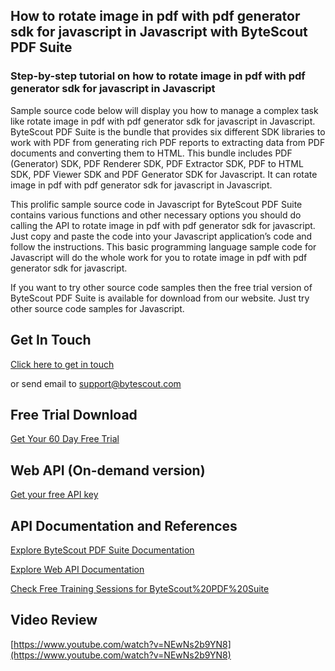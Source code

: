 ## How to rotate image in pdf with pdf generator sdk for javascript in Javascript with ByteScout PDF Suite

### Step-by-step tutorial on how to rotate image in pdf with pdf generator sdk for javascript in Javascript

Sample source code below will display you how to manage a complex task like rotate image in pdf with pdf generator sdk for javascript in Javascript. ByteScout PDF Suite is the bundle that provides six different SDK libraries to work with PDF from generating rich PDF reports to extracting data from PDF documents and converting them to HTML. This bundle includes PDF (Generator) SDK, PDF Renderer SDK, PDF Extractor SDK, PDF to HTML SDK, PDF Viewer SDK and PDF Generator SDK for Javascript. It can rotate image in pdf with pdf generator sdk for javascript in Javascript.

This prolific sample source code in Javascript for ByteScout PDF Suite contains various functions and other necessary options you should do calling the API to rotate image in pdf with pdf generator sdk for javascript. Just copy and paste the code into your Javascript application’s code and follow the instructions. This basic programming language sample code for Javascript will do the whole work for you to rotate image in pdf with pdf generator sdk for javascript.

If you want to try other source code samples then the free trial version of ByteScout PDF Suite is available for download from our website. Just try other source code samples for Javascript.

## Get In Touch

[Click here to get in touch](https://bytescout.zendesk.com/hc/en-us/requests/new?subject=ByteScout%20PDF%20Suite%20Question)

or send email to [support@bytescout.com](mailto:support@bytescout.com?subject=ByteScout%20PDF%20Suite%20Question) 

## Free Trial Download

[Get Your 60 Day Free Trial](https://bytescout.com/download/web-installer?utm_source=github-readme)

## Web API (On-demand version)

[Get your free API key](https://pdf.co/documentation/api?utm_source=github-readme)

## API Documentation and References

[Explore ByteScout PDF Suite Documentation](https://bytescout.com/documentation/index.html?utm_source=github-readme)

[Explore Web API Documentation](https://pdf.co/documentation/api?utm_source=github-readme)

[Check Free Training Sessions for ByteScout%20PDF%20Suite](https://academy.bytescout.com/)

## Video Review

[https://www.youtube.com/watch?v=NEwNs2b9YN8](https://www.youtube.com/watch?v=NEwNs2b9YN8)